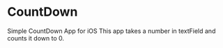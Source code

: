 # CountDown
Simple CountDown App for iOS
This app takes a number in textField and counts it down to 0. 
